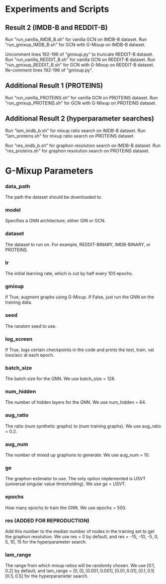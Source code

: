 # Experiments and Scripts

## Result 2 (IMDB-B and REDDIT-B)

Run "run_vanilla_IMDB_B.sh" for vanilla GCN on IMDB-B dataset.
Run "run_gmixup_IMDB_B.sh" for GCN with G-Mixup on IMDB-B dataset.

Uncomment lines 192-196 of "gmixup.py" to truncate REDDIT-B dataset.
Run "run_vanilla_REDDIT_B.sh" for vanilla GCN on REDDIT-B dataset.
Run "run_gmixup_REDDIT_B.sh" for GCN with G-Mixup on REDDIT-B dataset.
Re-comment lines 192-196 of "gmixup.py".

## Additional Result 1 (PROTEINS)

Run "run_vanilla_PROTEINS.sh" for vanilla GCN on PROTEINS dataset.
Run "run_gmixup_PROTEINS.sh" for GCN with G-Mixup on PROTEINS dataset.

## Additional Result 2 (hyperparameter searches)

Run "lam_imdb_b.sh" for mixup ratio search on IMDB-B dataset.
Run "lam_proteins.sh" for mixup ratio search on PROTEINS dataset.

Run "res_imdb_b.sh" for graphon resolution search on IMDB-B dataset.
Run "res_proteins.sh" for graphon resolution search on PROTEINS dataset.

# G-Mixup Parameters

### data_path

The path the dataset should be downloaded to.

### model

Specifies a GNN architecture, either GIN or GCN.

### dataset

The dataset to run on. For example, REDDIT-BINARY, IMDB-BINARY, or PROTEINS.

### lr

The initial learning rate, which is cut by half every 100 epochs.

### gmixup

If True, augment graphs using G-Mixup. If False, just run the GNN on the training data.

### seed

The random seed to use.

### log_screen

If True, logs certain checkpoints in the code and prints the test, train, val loss/acc at each epoch.

### batch_size

The batch size for the GNN. We use batch_size = 128.

### num_hidden

The number of hidden layers for the GNN. We use num_hidden = 64.

### aug_ratio

The ratio (num synthetic graphs) to (num training graphs). We use aug_ratio = 0.2.

### aug_num

The number of mixed up graphons to generate. We use aug_num = 10.

### ge

The graphon estimator to use. The only option implemented is USVT (universal singular value thresholding). We use ge = USVT.

### epochs

How many epochs to train the GNN. We use epochs = 500.

### res (ADDED FOR REPRODUCTION)

Add this number to the median number of nodes in the training set to get the graphon resolution. We use res = 0 by default, and res = -15, -10, -5, 0, 5, 10, 15 for the hyperparameter search.

### lam_range

The range from which mixup ratios will be randomly chosen. We use [0.1, 0.2] by default, and lam_range = $[0, 0], [0.001, 0.001], [0.01, 0.01], [0.1, 0.1] [0.5, 0.5]$ for the hyperparameter search.  
